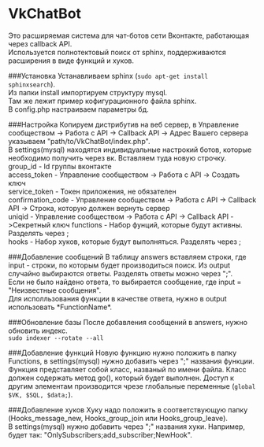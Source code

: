 # VkChatBot

Это расширяемая система для чат-ботов сети Вконтакте, работающая через callback API.   
Используется полнотектовый поиск от sphinx, поддерживаются расширения в виде функций и хуков.

###Установка
Устанавливаем sphinx (```sudo apt-get install sphinxsearch```).  
Из папки install импортируем структуру mysql.  
Там же лежит пример кофигурационного файла sphinx.  
В config.php настраиваем параметры бд.

###Настройка
Копируем дистрибутив на веб сервер, в Управление сообществом -> Работа с API -> Callback API -> Адрес Вашего сервера 
указываем "path/to/VkChatBot/index.php".  
В settings(mysql) находятся индивидуальные настрокий ботов, которые необходимо получить через вк.
Вставляем туда новую строчку.  
group_id - Id группы вконтакте  
access_token  - Управление сообществом -> Работа с API -> Создать ключ   
service_token  - Токен приложения, не обязателен  
confirmation_code - Управление сообществом -> Работа с API -> Callback API -> Строка, которую должен вернуть сервер    
uniqid - Управление сообществом -> Работа с API -> Callback API ->Секретный ключ
functions - Набор фунций, которые будут активны. Разделять через ;  
hooks - Набор хуков, которые будут выполняться. Разделять через ;  

###Добавление сообщений
В таблицу answers вставляем строки, где input - строки, по которым будет производиться поиск.
Из output случайно выбираются ответы. Разделять ответы можно через ";".  
Если не было найдено ответа, то выбирается сообщение, где input = "Неизвестные сообщения".  
Для исполльзования функции в качестве ответа, нужно в output использовать *FunctionName\*.

###Обновление базы
После добавления сообщений в answers, нужно обновить индекс.  
```sudo indexer --rotate --all```

###Добавление функций
Новую функцию нужно положить в папку Functions, в settings(mysql) нужно добавить через ";" названия функции.  
Функция представляет собой класс, названый по имени файла. Класс должен содержать метод go(), который будет выполнен.
Доступ к другим элементам производится чрезе глобальные переменные (```global $VK, $SQL, $data;```).

###Добавление хуков
Хуку надо положить в соответствующую папку (Hooks_message_new, Hooks_group_join или  Hooks_group_leave).  
В settings(mysql) нужно добавить через ";" названия хуки. Например, будет так: "OnlySubscribers;add_subscriber;NewHook". 